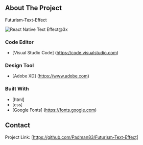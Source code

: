## About The Project

Futurism-Text-Effect

![React Native Text Effect@3x](https://user-images.githubusercontent.com/45048950/66937337-dcecfc00-f071-11e9-9f8d-cf8e878ac760.png)

### Code Editor

* [Visual Studio Code] (https://code.visualstudio.com)

### Design Tool

* [Adobe XD] (https://www.adobe.com)

### Built With

* [html]
* [css]
* [Google Fonts] (https://fonts.google.com)

## Contact

Project Link: [https://github.com/Padman83/Futurism-Text-Effect]
